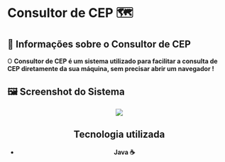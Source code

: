 # Consultor de CEP 🗺️

## 🔖 Informações sobre o Consultor de CEP

<t1> O <Strong> Consultor de CEP <Strong/> é um sistema utilizado para facilitar a consulta de CEP diretamente da sua máquina, sem precisar abrir um navegador ! <t1/>
<br/>
  
## 🖼 Screenshot do Sistema <br/>
<div align="center">
<img src = "https://user-images.githubusercontent.com/79457377/131863539-ba1abe3c-5253-4897-8c3b-e599e87e07f6.PNG" </img>
  <div/>

## Tecnologia utilizada <br/>
  * Java ☕
